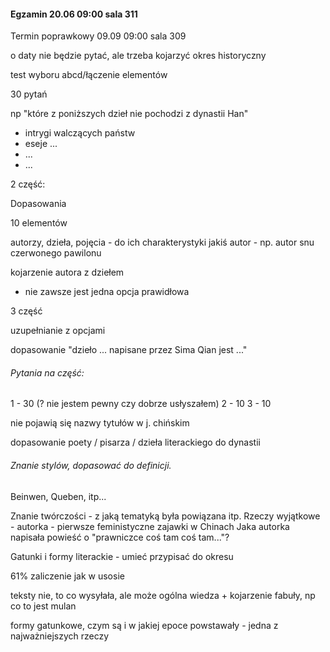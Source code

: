 

#### Egzamin 20.06 09:00 sala 311
Termin poprawkowy 09.09 09:00 sala 309

o daty nie będzie pytać, ale trzeba kojarzyć okres historyczny

test wyboru abcd/łączenie elementów


30 pytań

np
"które z poniższych dzieł nie pochodzi z dynastii Han"
- intrygi walczących państw
- eseje ...
- ...
- ...

2 część:

Dopasowania

10 elementów

autorzy, dzieła, pojęcia - do ich charakterystyki
jakiś autor - np. autor snu czerwonego pawilonu

kojarzenie autora z dziełem


+ nie zawsze jest jedna opcja prawidłowa


3 część

uzupełnianie z opcjami

dopasowanie
"dzieło ... napisane przez Sima Qian jest ..."

###### Pytania na część:
1 - 30 (? nie jestem pewny czy dobrze usłyszałem)
2 - 10
3 - 10



nie pojawią się nazwy tytułów w j. chińskim


dopasowanie poety / pisarza / dzieła literackiego do dynastii

###### Znanie stylów, dopasować do definicji.
Beinwen, Queben, itp...

Znanie twórczości - z jaką tematyką była powiązana itp.
Rzeczy wyjątkowe - autorka - pierwsze feministyczne zajawki w Chinach
Jaka autorka napisała powieść o "prawniczce coś tam coś tam..."?


Gatunki i formy literackie - umieć przypisać do okresu



61% zaliczenie jak w usosie



teksty nie, to co wysyłała, ale może ogólna wiedza + kojarzenie fabuły, np co to jest mulan





formy gatunkowe, czym są i w jakiej epoce powstawały - jedna z najważniejszych rzeczy